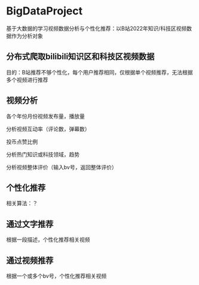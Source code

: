 # BigDataProject
基于大数据的学习视频数据分析与个性化推荐：以B站2022年知识/科技区视频数据作为分析对象

## 分布式爬取bilibili知识区和科技区视频数据

目的：B站推荐不够个性化，每个用户推荐相同，仅根据单个视频推荐，无法根据多个视频进行推荐

## 视频分析

各个年份月份视频发布量，播放量

分析视频互动率（评论数，弹幕数）

投币点赞比例

分析热门知识或科技领域，趋势

分析视频整体评价（输入bv号，返回整体评价）

## 个性化推荐

相关算法：？

## 通过文字推荐

根据一段描述，个性化推荐相关视频

## 通过视频推荐

根据一个或多个bv号，个性化推荐相关视频
